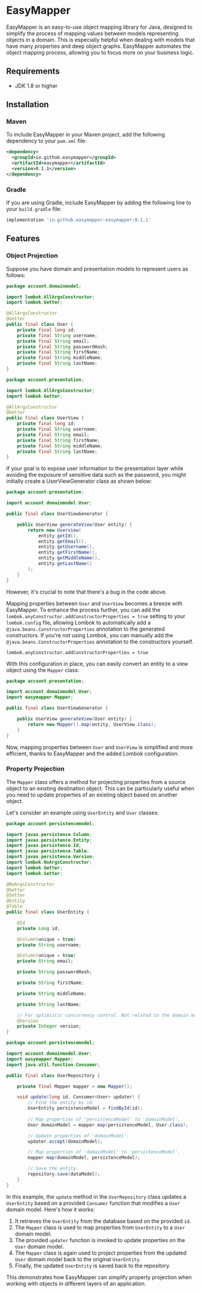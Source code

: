 # EasyMapper

EasyMapper is an easy-to-use object mapping library for Java, designed to simplify the process of mapping values between models representing objects in a domain. This is especially helpful when dealing with models that have many properties and deep object graphs. EasyMapper automates the object mapping process, allowing you to focus more on your business logic.

## Requirements

- JDK 1.8 or higher

## Installation

### Maven

To include EasyMapper in your Maven project, add the following dependency to your `pom.xml` file:

```xml
<dependency>
  <groupId>io.github.easymapper</groupId>
  <artifactId>easymapper</artifactId>
  <version>0.1.1</version>
</dependency>
```

### Gradle

If you are using Gradle, include EasyMapper by adding the following line to your `build.gradle` file:

```groovy
implementation 'io.github.easymapper:easymapper:0.1.1'
```

## Features

### Object Projection

Suppose you have domain and presentation models to represent users as follows:

```java
package account.domainmodel;

import lombok.AllArgsConstructor;
import lombok.Getter;

@AllArgsConstructor
@Getter
public final class User {
    private final long id;
    private final String username;
    private final String email;
    private final String passwordHash;
    private final String firstName;
    private final String middleName;
    private final String lastName;
}
```

```java
package account.presentation;

import lombok.AllArgsConstructor;
import lombok.Getter;

@AllArgsConstructor
@Getter
public final class UserView {
    private final long id;
    private final String username;
    private final String email;
    private final String firstName;
    private final String middleName;
    private final String lastName;
}
```

If your goal is to expose user information to the presentation layer while avoiding the exposure of sensitive data such as the password, you might initially create a UserViewGenerator class as shown below:

```java
package account.presentation;

import account.domainmodel.User;

public final class UserViewGenerator {

    public UserView generateView(User entity) {
        return new Userview(
            entity.getId(),
            entity.getEmail(),
            entity.getUsername(),
            entity.getFirstName(),
            entity.getMiddleName(),
            entity.getLastName()
        );
    }
}
```

However, it's crucial to note that there's a bug in the code above.

Mapping properties between `User` and `UserView` becomes a breeze with EasyMapper. To enhance the process further, you can add the `lombok.anyConstructor.addConstructorProperties = true` setting to your `lombok.config` file, allowing Lombok to automatically add a `@java.beans.ConstructorProperties` annotation to the generated constructors. If you're not using Lombok, you can manually add the `@java.beans.ConstructorProperties` annotation to the constructors yourself.

```text
lombok.anyConstructor.addConstructorProperties = true
```

With this configuration in place, you can easily convert an entity to a view object using the `Mapper` class:

```java
package account.presentation;

import account.domainmodel.User;
import easymapper.Mapper;

public final class UserViewGenerator {

    public UserView generateView(User entity) {
        return new Mapper().map(entity, UserView.class);
    }
}
```

Now, mapping properties between `User` and `UserView` is simplified and more efficient, thanks to EasyMapper and the added Lombok configuration.

### Property Projection

The `Mapper` class offers a method for projecting properties from a source object to an existing destination object. This can be particularly useful when you need to update properties of an existing object based on another object.

Let's consider an example using `UserEntity` and `User` classes:

```java
package account.persistencemodel;

import javax.persistence.Column;
import javax.persistence.Entity;
import javax.persistence.Id;
import javax.persistence.Table;
import javax.persistence.Version;
import lombok.NoArgsConstructor;
import lombok.Getter;
import lombok.Setter;

@NoArgsConstructor
@Getter
@Setter
@Entity
@Table
public final class UserEntity {

    @Id
    private Long id;

    @Column(unique = true)
    private String username;

    @Column(unique = true)
    private String email;

    private String passwordHash;

    private String firstName;

    private String middleName;

    private String lastName;

    // For optimistic concurrency control. Not related to the domain model.
    @Version
    private Integer version;
}
```

```java
package account.persistencemodel;

import account.domainmodel.User;
import easymapper.Mapper;
import java.util.function.Consumer;

public final class UserRepository {

    private final Mapper mapper = new Mapper();

    void update(long id, Consumer<User> updater) {
        // Find the entity by id.
        UserEntity persistenceModel = findById(id);
        
        // Map properties of 'persistenceModel' to 'domainModel'.
        User domainModel = mapper.map(persistenceModel, User.class);

        // Update properties of 'domainModel'.
        updater.accept(domainModel);

        // Map properties of 'domainModel' to 'persistenceModel'.
        mapper.map(domainModel, persistenceModel);

        // Save the entity.
        repository.save(dataModel);
    }
}
```

In this example, the `update` method in the `UserRepository` class updates a `UserEntity` based on a provided `Consumer` function that modifies a `User` domain model. Here's how it works:

1. It retrieves the `UserEntity` from the database based on the provided `id`.
1. The `Mapper` class is used to map properties from `UserEntity` to a `User` domain model.
1. The provided `updater` function is invoked to update properties on the `User` domain model.
1. The `Mapper` class is again used to project properties from the updated `User` domain model back to the original `UserEntity`.
1. Finally, the updated `UserEntity` is saved back to the repository.

This demonstrates how EasyMapper can simplify property projection when working with objects in different layers of an application.
